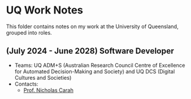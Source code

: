 # UQ Work Notes

This folder contains notes on my work at the University of Queensland, grouped into roles.

## (July 2024 - June 2028) Software Developer

- Teams: UQ ADM+S (Australian Research Council Centre of Excellence for Automated Decision-Making and Society) and UQ DCS (Digital Cultures and Societies)
- Contacts:
  - [Prof. Nicholas Carah](https://about.uq.edu.au/experts/1512)